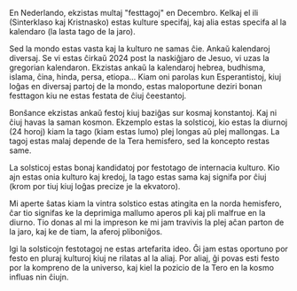 En Nederlando, ekzistas multaj "festtagoj" en Decembro. Kelkaj el ili (Sinterklaso kaj Kristnasko) estas kulture specifaj, kaj alia estas specifa al la kalendaro (la lasta tago de la jaro).

Sed la mondo estas vasta kaj la kulturo ne samas ĉie. Ankaŭ kalendaroj diversaj. Se vi estas ĉirkaŭ 2024 post la naskiĝjaro de Jesuo, vi uzas la gregorian kalendaron. Ekzistas ankaŭ la kalendaroj hebrea, budhisma, islama, ĉina, hinda, persa, etiopa...
Kiam oni parolas kun Esperantistoj, kiuj loĝas en diversaj partoj de la mondo, estas maloportune deziri bonan festtagon kiu ne estas festata de ĉiuj ĉeestantoj.

Bonŝance ekzistas ankaŭ festoj kiuj baziĝas sur kosmaj konstantoj. Kaj ni ĉiuj havas la saman kosmon. Ekzemplo estas la solsticoj, kio estas la diurnoj (24 horoj) kiam la tago (kiam estas lumo) plej longas aŭ plej mallongas. La tagoj estas malaj depende de la Tera hemisfero, sed la koncepto restas same.

La solsticoj estas bonaj kandidatoj por festotago de internacia kulturo. Kio ajn estas onia kulturo kaj kredoj, la tago estas sama kaj signifa por ĉiuj (krom por tiuj kiuj loĝas precize je la ekvatoro).

Mi aperte ŝatas kiam la vintra solstico estas atingita en la norda hemisfero, ĉar tio signifas ke la deprimiga mallumo aperos pli kaj pli malfrue en la diurno. Tio donas al mi la impreson ke mi jam travivis la plej aĉan parton de la jaro, kaj ke de tiam, la aferoj pliboniĝos.

Igi la solsticojn festotagoj ne estas artefarita ideo. Ĝi jam estas oportuno por festo en pluraj kulturoj kiuj ne rilatas al la aliaj. Por aliaj, ĝi povas esti festo por la kompreno de la universo, kaj kiel la pozicio de la Tero en la kosmo influas nin ĉiujn.